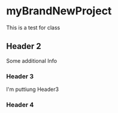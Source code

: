 # myBrandNewProject
This is a test for class
## Header 2
Some additional Info
### Header 3 
I'm puttiung Header3
### Header 4
